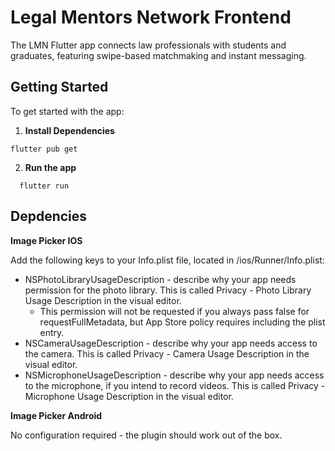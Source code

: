 # Legal Mentors Network Frontend

The LMN Flutter app connects law professionals with students and graduates, featuring swipe-based matchmaking and instant messaging.

## Getting Started

To get started with the app:

1. **Install Dependencies**
  ```
  flutter pub get
  ```

2. **Run the app**
 ```
   flutter run
  ```

## Depdencies

**Image Picker IOS**

Add the following keys to your Info.plist file, located in <project root>/ios/Runner/Info.plist:

* NSPhotoLibraryUsageDescription - describe why your app needs permission for the photo library. This is called Privacy - Photo Library Usage Description in the visual editor.
    * This permission will not be requested if you always pass false for requestFullMetadata, but App Store policy requires including the plist entry.
* NSCameraUsageDescription - describe why your app needs access to the camera. This is called Privacy - Camera Usage Description in the visual editor.
* NSMicrophoneUsageDescription - describe why your app needs access to the microphone, if you intend to record videos. This is called Privacy - Microphone Usage Description in the visual editor.

**Image Picker Android**

No configuration required - the plugin should work out of the box. 